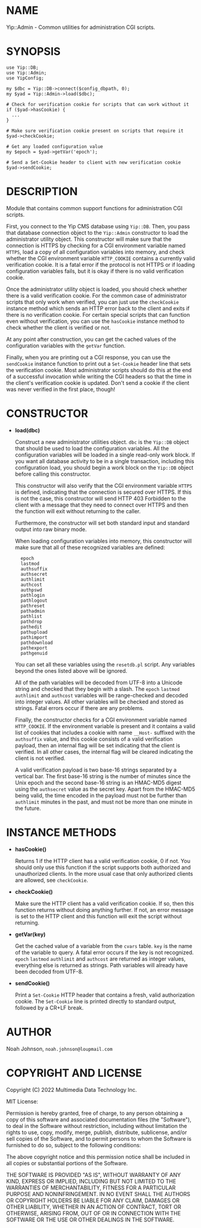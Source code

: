 # NAME

Yip::Admin - Common utilities for administration CGI scripts.

# SYNOPSIS

    use Yip::DB;
    use Yip::Admin;
    use YipConfig;
    
    my $dbc = Yip::DB->connect($config_dbpath, 0);
    my $yad = Yip::Admin->load($dbc);
    
    # Check for verification cookie for scripts that can work without it
    if ($yad->hasCookie) {
      ...
    }
    
    # Make sure verification cookie present on scripts that require it
    $yad->checkCookie;
    
    # Get any loaded configuration value
    my $epoch = $yad->getVar('epoch');
    
    # Send a Set-Cookie header to client with new verification cookie
    $yad->sendCookie;

# DESCRIPTION

Module that contains common support functions for administration CGI
scripts.

First, you connect to the Yip CMS database using `Yip::DB`.  Then, you
pass that database connection object to the `Yip::Admin` constructor to
load the administrator utility object.  This constructor will make sure
that the connection is HTTPS by checking for a CGI environment variable
named `HTTPS`, load a copy of all configuration variables into memory,
and check whether the CGI environment variable `HTTP_COOKIE` contains a
currently valid verification cookie.  It is a fatal error if the
protocol is not HTTPS or if loading configuration variables fails, but
it is okay if there is no valid verification cookie.

Once the administrator utility object is loaded, you should check
whether there is a valid verification cookie.  For the common case of
administrator scripts that only work when verified, you can just use the
`checkCookie` instance method which sends an HTTP error back to the
client and exits if there is no verification cookie.  For certain
special scripts that can function even without verification, you can use
the `hasCookie` instance method to check whether the client is verified
or not.

At any point after construction, you can get the cached values of the
configuration variables with the `getVar` function.

Finally, when you are printing out a CGI response, you can use the
`sendCookie` instance function to print out a `Set-Cookie` header line
that sets the verification cookie.  Most administrator scripts should do
this at the end of a successful invocation while writing the CGI headers
so that the time in the client's verification cookie is updated.  Don't
send a cookie if the client was never verified in the first place,
though!

# CONSTRUCTOR

- **load(dbc)**

    Construct a new administrator utilities object.  `dbc` is the
    `Yip::DB` object that should be used to load the configuration
    variables.  All the configuration variables will be loaded in a single
    read-only work block.  If you want all database activity to be in a
    single transaction, including this configuration load, you should begin
    a work block on the `Yip::DB` object before calling this constructor.

    This constructor will also verify that the CGI environment variable
    `HTTPS` is defined, indicating that the connection is secured over
    HTTPS.  If this is not the case, this constructor will send HTTP 403
    Forbidden to the client with a message that they need to connect over
    HTTPS and then the function will exit without returning to the caller.

    Furthermore, the constructor will set both standard input and standard
    output into raw binary mode.

    When loading configuration variables into memory, this constructor will
    make sure that all of these recognized variables are defined:

        epoch
        lastmod
        authsuffix
        authsecret
        authlimit
        authcost
        authpswd
        pathlogin
        pathlogout
        pathreset
        pathadmin
        pathlist
        pathdrop
        pathedit
        pathupload
        pathimport
        pathdownload
        pathexport
        pathgenuid

    You can set all these variables using the `resetdb.pl` script.  Any
    variables beyond the ones listed above will be ignored.

    All of the path variables will be decoded from UTF-8 into a Unicode
    string and checked that they begin with a slash.  The `epoch`
    `lastmod` `authlimit` and `authcost` variables will be range-checked
    and decoded into integer values.  All other variables will be checked
    and stored as strings.  Fatal errors occur if there are any problems.

    Finally, the constructor checks for a CGI environment variable named
    `HTTP_COOKIE`.  If the environment variable is present and it contains
    a valid list of cookies that includes a cookie with name `__Host-`
    suffixed with the `authsuffix` value, and this cookie consists of a
    valid verification payload, then an internal flag will be set indicating
    that the client is verified.  In all other cases, the internal flag will
    be cleared indicating the client is not verified.

    A valid verification payload is two base-16 strings separated by a
    vertical bar.  The first base-16 string is the number of minutes since
    the Unix epoch and the second base-16 string is an HMAC-MD5 digest using
    the `authsecret` value as the secret key.  Apart from the HMAC-MD5
    being valid, the time encoded in the payload must not be further than
    `authlimit` minutes in the past, and must not be more than one minute
    in the future.

# INSTANCE METHODS

- **hasCookie()**

    Returns 1 if the HTTP client has a valid verification cookie, 0 if not.
    You should only use this function if the script supports both authorized
    and unauthorized clients.  In the more usual case that only authorized
    clients are allowed, see `checkCookie`.

- **checkCookie()**

    Make sure the HTTP client has a valid verification cookie.  If so, then
    this function returns without doing anything further.  If not, an error
    message is set to the HTTP client and this function will exit the script
    without returning.

- **getVar(key)**

    Get the cached value of a variable from the `cvars` table.  `key` is
    the name of the variable to query.  A fatal error occurs if the key is
    not recognized.  `epoch` `lastmod` `authlimit` and `authcost` are
    returned as integer values, everything else is returned as strings.
    Path variables will already have been decoded from UTF-8.

- **sendCookie()**

    Print a `Set-Cookie` HTTP header that contains a fresh, valid
    authorization cookie.  The `Set-Cookie` line is printed directly to
    standard output, followed by a CR+LF break.

# AUTHOR

Noah Johnson, `noah.johnson@loupmail.com`

# COPYRIGHT AND LICENSE

Copyright (C) 2022 Multimedia Data Technology Inc.

MIT License:

Permission is hereby granted, free of charge, to any person obtaining a
copy of this software and associated documentation files
(the "Software"), to deal in the Software without restriction, including
without limitation the rights to use, copy, modify, merge, publish,
distribute, sublicense, and/or sell copies of the Software, and to
permit persons to whom the Software is furnished to do so, subject to
the following conditions:

The above copyright notice and this permission notice shall be included
in all copies or substantial portions of the Software.

THE SOFTWARE IS PROVIDED "AS IS", WITHOUT WARRANTY OF ANY KIND, EXPRESS
OR IMPLIED, INCLUDING BUT NOT LIMITED TO THE WARRANTIES OF
MERCHANTABILITY, FITNESS FOR A PARTICULAR PURPOSE AND NONINFRINGEMENT.
IN NO EVENT SHALL THE AUTHORS OR COPYRIGHT HOLDERS BE LIABLE FOR ANY
CLAIM, DAMAGES OR OTHER LIABILITY, WHETHER IN AN ACTION OF CONTRACT,
TORT OR OTHERWISE, ARISING FROM, OUT OF OR IN CONNECTION WITH THE
SOFTWARE OR THE USE OR OTHER DEALINGS IN THE SOFTWARE.
